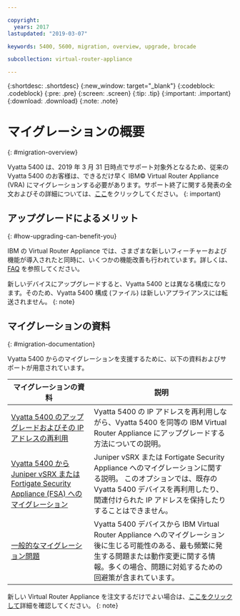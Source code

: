 ```yaml
---

copyright:
  years: 2017
lastupdated: "2019-03-07"

keywords: 5400, 5600, migration, overview, upgrade, brocade

subcollection: virtual-router-appliance

---
```


{:shortdesc: .shortdesc}
{:new_window: target="_blank"}
{:codeblock: .codeblock}
{:pre: .pre}
{:screen: .screen}
{:tip: .tip}
{:important: .important}
{:download: .download}
{:note: .note}

# マイグレーションの概要
{: #migration-overview}

Vyatta 5400 は、2019 年 3 月 31 日時点でサポート対象外となるため、従来の Vyatta 5400 のお客様は、できるだけ早く IBM© Virtual Router Appliance (VRA) にマイグレーションする必要があります。サポート終了に関する発表の全文およびその詳細については、[ここ](/docs/infrastructure/virtual-router-appliance?topic=virtual-router-appliance-vyatta-5400-end-of-support-announcement)をクリックしてください。
{: important}

## アップグレードによるメリット
{: #how-upgrading-can-benefit-you}

IBM の Virtual Router Appliance では、さまざまな新しいフィーチャーおよび機能が導入されたと同時に、いくつかの機能改善も行われています。詳しくは、[FAQ](/docs/infrastructure/virtual-router-appliance?topic=virtual-router-appliance-faqs-for-ibm-virtual-router-appliance#what-improvements-does-the-virtual-router-appliance-vyatta-5600-have-over-the-vyatta-5400-) を参照してください。

新しいデバイスにアップグレードすると、Vyatta 5400 とは異なる構成になります。そのため、Vyatta 5400 構成 (ファイル) は新しいアプライアンスには転送されません。
{: note}

## マイグレーションの資料
{: #migration-documentation}

Vyatta 5400 からのマイグレーションを支援するために、以下の資料およびサポートが用意されています。

| マイグレーションの資料 | 説明 |
| ------------- | ------------- |
| [Vyatta 5400 のアップグレードおよびその IP アドレスの再利用](/docs/infrastructure/virtual-router-appliance?topic=virtual-router-appliance-upgrading-the-vyatta-5400-and-reusing-its-ip-addresses) | Vyatta 5400 の IP アドレスを再利用しながら、Vyatta 5400 を同等の IBM Virtual Router Appliance にアップグレードする方法についての説明。 |
| [Vyatta 5400 から Juniper vSRX または Fortigate Security Appliance (FSA) へのマイグレーション](/docs/infrastructure/virtual-router-appliance?topic=virtual-router-appliance-migrating-a-vyatta-5400-to-a-juniper-vsrx-or-fortigate-security-appliance-fsa-10gbps) | Juniper vSRX または Fortigate Security Appliance へのマイグレーションに関する説明。 このオプションでは、既存の Vyatta 5400 デバイスを再利用したり、関連付けられた IP アドレスを保持したりすることはできません。|
| [一般的なマイグレーション問題](/docs/infrastructure/virtual-router-appliance?topic=virtual-router-appliance-vyatta-5400-common-migration-issues)  | Vyatta 5400 デバイスから IBM Virtual Router Appliance へのマイグレーション後に生じる可能性のある、最も頻繁に発生する問題または動作変更に関する情報。多くの場合、問題に対処するための回避策が含まれています。|

新しい Virtual Router Appliance を注文するだけでよい場合は、[ここをクリックして](/docs/infrastructure/virtual-router-appliance?topic=virtual-router-appliance-getting-started)詳細を確認してください。
{: note}
